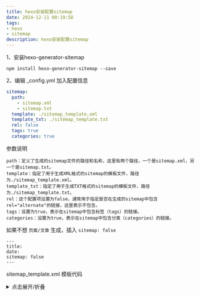 ```yaml
---
title: hexo安装配置sitemap
date: 2024-12-11 00:19:58
tags:
- hexo
- sitemap
description: hexo安装配置sitemap
---
```

1、安装hexo-generator-sitemap
``` shell
npm install hexo-generator-sitemap --save
```

2、编辑 _config.yml 加入配置信息
``` yml
sitemap:
  path: 
    - sitemap.xml
    - sitemap.txt
  template: ./sitemap_template.xml
  template_txt: ./sitemap_template.txt
  rel: false
  tags: true
  categories: true
  ```

  参数说明
  ```
path：定义了生成的sitemap文件的路径和名称，这里有两个路径，一个是sitemap.xml，另一个是sitemap.txt。
template：指定了用于生成XML格式的sitemap的模板文件，路径为./sitemap_template.xml。
template_txt：指定了用于生成TXT格式的sitemap的模板文件，路径为./sitemap_template.txt。
rel：这个配置项设置为false，通常用于指定是否在生成的sitemap中包含rel="alternate"的链接，这里表示不包含。
tags：设置为true，表示在sitemap中包含标签（tags）的链接。
categories：设置为true，表示在sitemap中包含分类（categories）的链接。
  ```

  如果不想 ```页面/文章``` 生成，插入 ```sitemap: false```

```
---
title: 
date: 
sitemap: false
---
```

sitemap_template.xml 模板代码

<details>
  <summary>点击展开/折叠</summary>
``` xml
<?xml version="1.0" encoding="UTF-8"?>
<urlset xmlns="http://www.sitemaps.org/schemas/sitemap/0.9">
  {% for post in posts %}
  <url>
    <loc>{{ post.permalink | uriencode }}</loc>
    {% if post.updated %}
    <lastmod>{{ post.updated | formatDate }}</lastmod>
    {% elif post.date %}
    <lastmod>{{ post.date | formatDate }}</lastmod>
    {% endif %}
    <changefreq>monthly</changefreq>
    <priority>0.6</priority>
  </url>
  {% endfor %}

  <url>
    <loc>{{ config.url | uriencode }}</loc>
    <lastmod>{{ sNow | formatDate }}</lastmod>
    <changefreq>daily</changefreq>
    <priority>1.0</priority>
  </url>

  {% for tag in tags %}
  <url>
    <loc>{{ tag.permalink | uriencode }}</loc>
    <lastmod>{{ sNow | formatDate }}</lastmod>
    <changefreq>weekly</changefreq>
    <priority>0.2</priority>
  </url>
  {% endfor %}

  {% for cat in categories %}
  <url>
    <loc>{{ cat.permalink | uriencode }}</loc>
    <lastmod>{{ sNow | formatDate }}</lastmod>
    <changefreq>weekly</changefreq>
    <priority>0.2</priority>
  </url>
  {% endfor %}
</urlset>
```
</details>

sitemap_template.txt 模板代码

``` txt
{% for post in posts %}{{ post.permalink | uriencode }}
{% endfor %}{{ config.url | uriencode }}
{% for tag in tags %}{{ tag.permalink | uriencode }}
{% endfor %}{% for cat in categories %}{{ cat.permalink | uriencode }}
{% endfor %}
```

执行指令看看sitemap文件有没有正常生成到 public

``` shell
hexo generate
```
来源：<a target="_blank" rel="nofollow noopener" href="https://github.com/hexojs/hexo-generator-sitemap">github.com/hexojs/hexo-generator-sitemap</a>